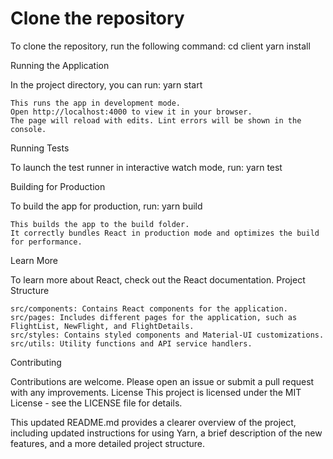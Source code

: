 # Clone the repository

To clone the repository, run the following command:
cd client
yarn install

Running the Application

In the project directory, you can run:
yarn start

    This runs the app in development mode.
    Open http://localhost:4000 to view it in your browser.
    The page will reload with edits. Lint errors will be shown in the console.

Running Tests

To launch the test runner in interactive watch mode, run:
yarn test

Building for Production

To build the app for production, run:
yarn build

    This builds the app to the build folder.
    It correctly bundles React in production mode and optimizes the build for performance.

Learn More

To learn more about React, check out the React documentation.
Project Structure

    src/components: Contains React components for the application.
    src/pages: Includes different pages for the application, such as FlightList, NewFlight, and FlightDetails.
    src/styles: Contains styled components and Material-UI customizations.
    src/utils: Utility functions and API service handlers.

Contributing

Contributions are welcome. Please open an issue or submit a pull request with any improvements.
License
This project is licensed under the MIT License - see the LICENSE file for details.

This updated README.md provides a clearer overview of the project, including updated instructions for using Yarn, a brief description of the new features, and a more detailed project structure.
